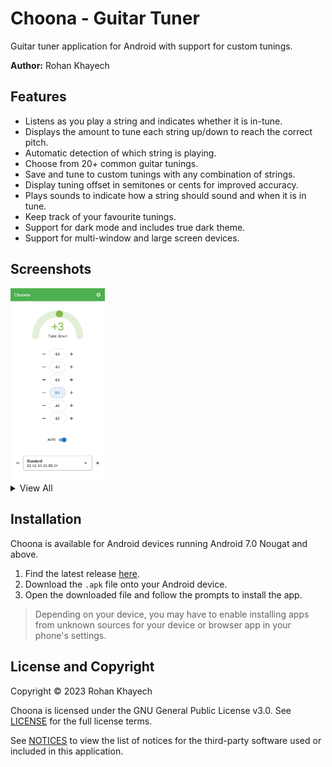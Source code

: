# Choona - Guitar Tuner
Guitar tuner application for Android with support for custom tunings.

**Author:** Rohan Khayech

## Features
- Listens as you play a string and indicates whether it is in-tune.
- Displays the amount to tune each string up/down to reach the correct pitch.
- Automatic detection of which string is playing.
- Choose from 20+ common guitar tunings.
- Save and tune to custom tunings with any combination of strings.
- Display tuning offset in semitones or cents for improved accuracy.
- Plays sounds to indicate how a string should sound and when it is in tune.
- Keep track of your favourite tunings.
- Support for dark mode and includes true dark theme.
- Support for multi-window and large screen devices.

## Screenshots

<img src="assets/screenshots/01-tuner.jpg" width=30%> 

<details>
  <summary>
    View All
  </summary>
  <br>
  <img src="assets/screenshots/02-in_tune.jpg" width=20%> <img src="assets/screenshots/03-selection.jpg" width=20%> 
  <img src="assets/screenshots/04-custom.jpg" width=20%> <img src="assets/screenshots/05-semitones.jpg" width=20%>

  <img src="assets/screenshots/06-cents.jpg" width=20%> <img src="assets/screenshots/07-settings.jpg" width=20%> 
  <img src="assets/screenshots/08-dark_theme.jpg" width=20%> <img src="assets/screenshots/09-black_theme.jpg" width=20%>
  
  <img src="assets/screenshots/10-splitscreen.jpg" width="40%"> <img src="assets/screenshots/11-tablet.jpg" width=40%>
</details>

## Installation
Choona is available for Android devices running Android 7.0 Nougat and above.

1. Find the latest release [here](https://github.com/rohankhayech/Choona/releases/latest).
2. Download the `.apk` file onto your Android device.
3. Open the downloaded file and follow the prompts to install the app.

> Depending on your device, you may have to enable installing apps from unknown sources for your device or browser app in your phone's settings.

## License and Copyright
Copyright © 2023 Rohan Khayech

Choona is licensed under the GNU General Public License v3.0.
See [LICENSE](LICENSE) for the full license terms.

See [NOTICES](NOTICES.md) to view the list of notices for the third-party software used or included in this application.
